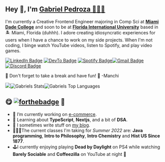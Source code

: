 Hey 👋, I'm [Gabriel Pedroza 🙇🏻‍♂️](https://youtu.be/xvFZjo5PgG0)
----------------------------------------------------------------------------------

I'm currently a Creative Frontend Engineer majoring in Comp Sci at **[Miami Dade College](https://www.mdc.edu/)** and soon to be at **[Florida International University](https://www.fiu.edu/)** based in 🏝 Miami, Florida (duhhh). I adore creating idiosyncratic experiences for users when I have a chance to work on my side projects. When I'm not coding, I binge watch YouTube videos, listen to Spotify, and play video games.

[![LinkedIn Badge](https://img.shields.io/badge/-@gabrielpedroza-0077B5?style=flat-square&labelColor=0077B5&logo=LinkedIn&link=https://www.linkedin.com/in/gabrielpedroza/)](https://www.linkedin.com/in/gabrielpedroza/) [![DevTo Badge](https://img.shields.io/badge/-@gabrielpedroza-0A0A0A?style=flat-square&labelColor=0A0A0A&logo=dev.to&link=https://dev.to/gabrielpedroza)](https://dev.to/gabrielpedroza) [![Spotify Badge](https://img.shields.io/badge/-@gabrielpedroza-1ED760?style=flat-square&labelColor=fff&logo=Spotify&link=https://open.spotify.com/user/31zfd5mi3py2sxojccclfo764bqq)](https://open.spotify.com/user/31zfd5mi3py2sxojccclfo764bqq)[![Gmail Badge](https://img.shields.io/badge/Gmail-D14836?https://img.shields.io/badge/Gmail-D14836?style=flat-square&logo=gmail&logoColor=white&logo=gmail&logoColor=white)](mailto:theegabrielpedroza@gmail.com)[![Discord Badge](https://img.shields.io/badge/Discord-7289DA?https://img.shields.io/badge/Gmail-D14836?style=flat-square&logo=gmail&logoColor=white&logo=discord&logoColor=white)](https://discordapp.com/users/969429853793300490)

🐶 Don't forget to take a break and have fun! 🐶 -Manchi

![](https://c.tenor.com/A-ozELwp694AAAAC/thumbs-thumbs-up-kid.gif)![Gabriels Stats](https://github-readme-stats.vercel.app/api?username=gabrielpedroza&theme=tokyonight&show_icons=true&count_private=true)![Gabriels Top Languages](https://github-readme-stats.vercel.app/api/top-langs/?username=gabrielpedroza&theme=tokyonight&layout=compact)

😋 [![forthebadge](https://forthebadge.com/images/badges/contains-tasty-spaghetti-code.svg)](https://forthebadge.com) 🍝
--------------------

*   🔭 I’m currently working on [e-commerce](https://github.com/GabrielPedroza/e-commerce).
*   🧐 Learning about **TypeScript**, **Nextjs**, and a bit of **DSA**.
*   📝 I sometimes write stuff on [my blog](https://dev.to/gabrielpedroza).
*   👨🏻‍💻The current classes I'm taking for _Summer 2022_ are: **Java programming**, **Intro to Philosophy**, **Intro Chemistry** and **Hist US Since 1877**.
*   🕹I currently enjoying playing **Dead by Daylight** on PS4 while watching **Barely Sociable** and **Coffeezilla** on YouTube at night 🌙
